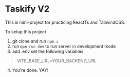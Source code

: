 # Taskify V2

This is mini-project for practicing ReactTs and TailwindCSS.

To setup this project
1. git clone and run `npm i`
2. run `npm run dev` to run server in development mode
3. add .env set the following variables  
  >VITE_BASE_URL=YOUR_BACKEND_URL  
4. You're done. YAY!
